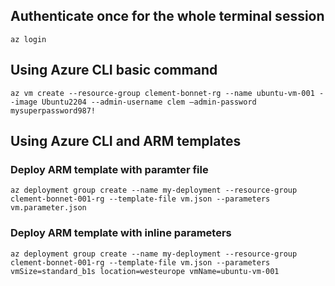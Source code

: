 ## Authenticate once for the whole terminal session
```
az login
```

## Using Azure CLI basic command
```
az vm create --resource-group clement-bonnet-rg --name ubuntu-vm-001 --image Ubuntu2204 --admin-username clem –admin-password mysuperpassword987!
```

## Using Azure CLI and ARM templates
### Deploy ARM template with paramter file
```
az deployment group create --name my-deployment --resource-group clement-bonnet-001-rg --template-file vm.json --parameters vm.parameter.json
```

### Deploy ARM template with inline parameters
```
az deployment group create --name my-deployment --resource-group  clement-bonnet-001-rg --template-file vm.json --parameters vmSize=standard_b1s location=westeurope vmName=ubuntu-vm-001
```
